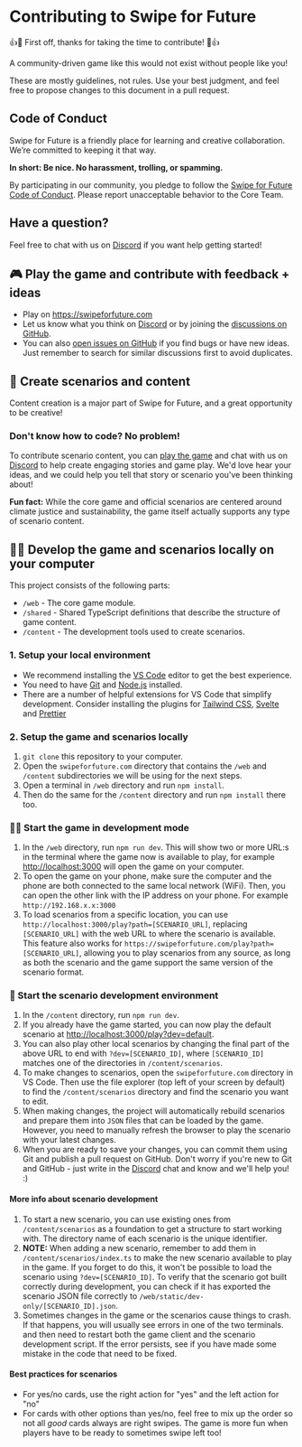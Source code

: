 # Contributing to Swipe for Future

👍🎉 First off, thanks for taking the time to contribute! 🎉👍

A community-driven game like this would not exist without people like you!

These are mostly guidelines, not rules. Use your best judgment, and feel free to propose changes to this document in a pull request.

## Code of Conduct

Swipe for Future is a friendly place for learning and creative collaboration. We’re committed to keeping it that way.

**In short: Be nice. No harassment, trolling, or spamming.**

By participating in our community, you pledge to follow the [Swipe for Future Code of Conduct](./CODE_OF_CONDUCT.md). Please report unacceptable behavior to the Core Team.

## Have a question?

Feel free to chat with us on [Discord](https://discord.gg/JGkQr9raU5) if you want help getting started!

## 🎮 Play the game and contribute with feedback + ideas

-   Play on https://swipeforfuture.com
-   Let us know what you think on [Discord](https://discord.gg/JGkQr9raU5) or by joining the [discussions on GitHub](https://github.com/Greenheart/swipeforfuture.com/issues).
-   You can also [open issues on GitHub](https://github.com/Greenheart/swipeforfuture.com/issues) if you find bugs or have new ideas. Just remember to search for similar discussions first to avoid duplicates.

## 📝 Create scenarios and content

Content creation is a major part of Swipe for Future, and a great opportunity to be creative!

### Don't know how to code? No problem!

To contribute scenario content, you can [play the game](https://swipeforfuture.com) and chat with us on [Discord](https://discord.gg/JGkQr9raU5) to help create engaging stories and game play. We'd love hear your ideas, and we could help you tell that story or scenario you've been thinking about!

**Fun fact:** While the core game and official scenarios are centered around climate justice and sustainability, the game itself actually supports any type of scenario content.

## 👩‍💻 Develop the game and scenarios locally on your computer

This project consists of the following parts:

-   `/web` - The core game module.
-   `/shared` - Shared TypeScript definitions that describe the structure of game content.
-   `/content` - The development tools used to create scenarios.

### 1. Setup your local environment

-   We recommend installing the [VS Code](https://code.visualstudio.com/) editor to get the best experience.
-   You need to have [Git](https://git-scm.com/) and [Node.js](https://nodejs.org/) installed.
-   There are a number of helpful extensions for VS Code that simplify development. Consider installing the plugins for [Tailwind CSS](https://marketplace.visualstudio.com/items?itemName=bradlc.vscode-tailwindcss), [Svelte](https://marketplace.visualstudio.com/items?itemName=svelte.svelte-vscode) and [Prettier](https://marketplace.visualstudio.com/items?itemName=esbenp.prettier-vscode)

### 2. Setup the game and scenarios locally

1. `git clone` this repository to your computer.
2. Open the `swipeforfuture.com` directory that contains the `/web` and `/content` subdirectories we will be using for the next steps.
3. Open a terminal in `/web` directory and run `npm install`.
4. Then do the same for the `/content` directory and run `npm install` there too.

### 👩‍💻 Start the game in development mode

1. In the `/web` directory, run `npm run dev`. This will show two or more URL:s in the terminal where the game now is available to play, for example [http://localhost:3000](http://localhost:3000) will open the game on your computer.
2. To open the game on your phone, make sure the computer and the phone are both connected to the same local network (WiFi). Then, you can open the other link with the IP address on your phone. For example `http://192.168.x.x:3000`
3. To load scenarios from a specific location, you can use `http://localhost:3000/play?path=[SCENARIO_URL]`, replacing `[SCENARIO_URL]` with the web URL to where the scenario is available. This feature also works for `https://swipeforfuture.com/play?path=[SCENARIO_URL]`, allowing you to play scenarios from any source, as long as both the scenario and the game support the same version of the scenario format.

### 📝 Start the scenario development environment

1. In the `/content` directory, run `npm run dev`.
2. If you already have the game started, you can now play the default scenario at [http://localhost:3000/play?dev=default](http://localhost:3000/play?dev=default).
3. You can also play other local scenarios by changing the final part of the above URL to end with `?dev=[SCENARIO_ID]`, where `[SCENARIO_ID]` matches one of the directories in `/content/scenarios`.
4. To make changes to scenarios, open the `swipeforfuture.com` directory in VS Code. Then use the file explorer (top left of your screen by default) to find the `/content/scenarios` directory and find the scenario you want to edit.
5. When making changes, the project will automatically rebuild scenarios and prepare them into `JSON` files that can be loaded by the game. However, you need to manually refresh the browser to play the scenario with your latest changes.
6. When you are ready to save your changes, you can commit them using Git and publish a pull request on GitHub. Don't worry if you're new to Git and GitHub - just write in the [Discord](https://discord.gg/JGkQr9raU5) chat and know and we'll help you! :)

#### More info about scenario development

1. To start a new scenario, you can use existing ones from `/content/scenarios` as a foundation to get a structure to start working with. The directory name of each scenario is the unique identifier.
2. **NOTE:** When adding a new scenario, remember to add them in `/content/scenarios/index.ts` to make the new scenario available to play in the game. If you forget to do this, it won't be possible to load the scenario using `?dev=[SCENARIO_ID]`. To verify that the scenario got built correctly during development, you can check if it has exported the scenario JSON file correctly to `/web/static/dev-only/[SCENARIO_ID].json`.
3. Sometimes changes in the game or the scenarios cause things to crash. If that happens, you will usually see errors in one of the two terminals. and then need to restart both the game client and the scenario development script. If the error persists, see if you have made some mistake in the code that need to be fixed.

#### Best practices for scenarios

-   For yes/no cards, use the right action for "yes" and the left action for "no"
-   For cards with other options than yes/no, feel free to mix up the order so not all _good_ cards always are right swipes. The game is more fun when players have to be ready to sometimes swipe left too!
